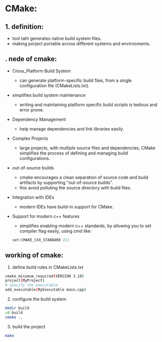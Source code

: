 # CMake:

## 1. definition:
- tool taht generates native build system files.
- making porject portable across different systems and envirnoments.

## . nede  of cmake:
- Cross_Platform Build System
  - can generate platform-specific build files, from a single configuration file (CMakeLists.txt).

- simplifies build system maintenance
  - writing and maintaining platform specific build scripts is tedious and error prone.

- Dependency Management
  - help manage dependencies and link libraries easily.

- Complex Projects
  - large projects, with multiple source files and dependencies, CMake simplifies the process of defining and managing build configurations.

- out-of-source builds
  - cmake encourages a clean separation of source code and build artifacts by supporting "out-of-source builds".
  - this avoid polluting the source directory with build files.

- Integration with IDEs
  - modern IDEs have build-in support for CMake.

- Support for modern c++ features
  - simplifies enabling modern c++ standards, by allowing you to set compiler flag easily, using cmd like:
  ```cpp
  set(CMAKE_CXX_STANDARD 21)
  ```

## working of cmake:
1. define build rules in CMakeLists.txt
  ```bash
  cmake_minimum_required(VERSION 3.10)
  project(MyProject)
  # specify the executable
  add_executable(MyExecutable main.cpp)
  ```

2. configure the build system
  ```bash
  mkdir build
  cd build
  cmake ..
  ```

3. build the project
  ```bash
  make
  ```
